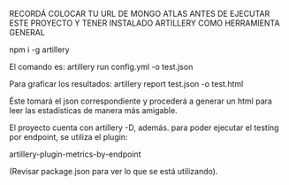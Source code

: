 RECORDÁ COLOCAR TU URL DE MONGO ATLAS ANTES DE EJECUTAR ESTE PROYECTO
Y TENER INSTALADO ARTILLERY COMO HERRAMIENTA GENERAL

npm i -g artillery

El comando es: artillery run config.yml -o test.json

Para graficar los resultados: artillery report test.json -o test.html

Éste tomará el json correspondiente y procederá a generar un html para leer las estadísticas de manera más amigable.

El proyecto cuenta con artillery -D, además. para poder ejecutar el testing por endpoint, se utiliza el plugin:

artillery-plugin-metrics-by-endpoint

(Revisar package.json para ver lo que se está utilizando).